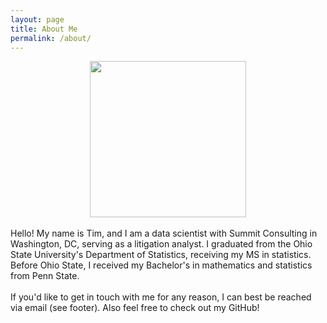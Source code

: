 ```yaml
---
layout: page
title: About Me
permalink: /about/
---
```


<center>
<img src='../images/tim.png' width='250'>
</center>
<br>
Hello!  My name is Tim, and I am a data scientist with Summit Consulting in
Washington, DC, serving as a litigation analyst.  I graduated from the Ohio
State University's Department of Statistics, receiving my MS in statistics.
Before Ohio State, I received my Bachelor's in mathematics and statistics from
Penn State.
<br><br>
If you'd like to get in touch with me for any reason, I can best be reached
via email (see footer).  Also feel free to check out my GitHub!
